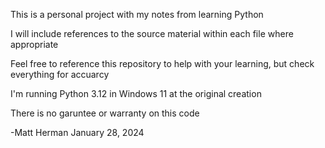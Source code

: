 This is a personal project with my notes from learning Python

I will include references to the source material within each file where appropriate

Feel free to reference this repository to help with your learning, but check everything for accuarcy

I'm running Python 3.12 in Windows 11 at the original creation

There is no garuntee or warranty on this code

-Matt Herman
January 28, 2024